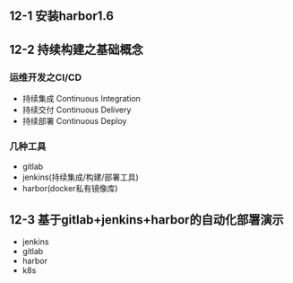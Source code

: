 ## 12-1 安装harbor1.6

## 12-2 持续构建之基础概念
### 运维开发之CI/CD
- 持续集成 Continuous Integration
- 持续交付 Continuous Delivery
- 持续部署 Continuous Deploy
### 几种工具
- gitlab
- jenkins(持续集成/构建/部署工具)
- harbor(docker私有镜像库)

## 12-3 基于gitlab+jenkins+harbor的自动化部署演示
- jenkins
- gitlab
- harbor
- k8s


